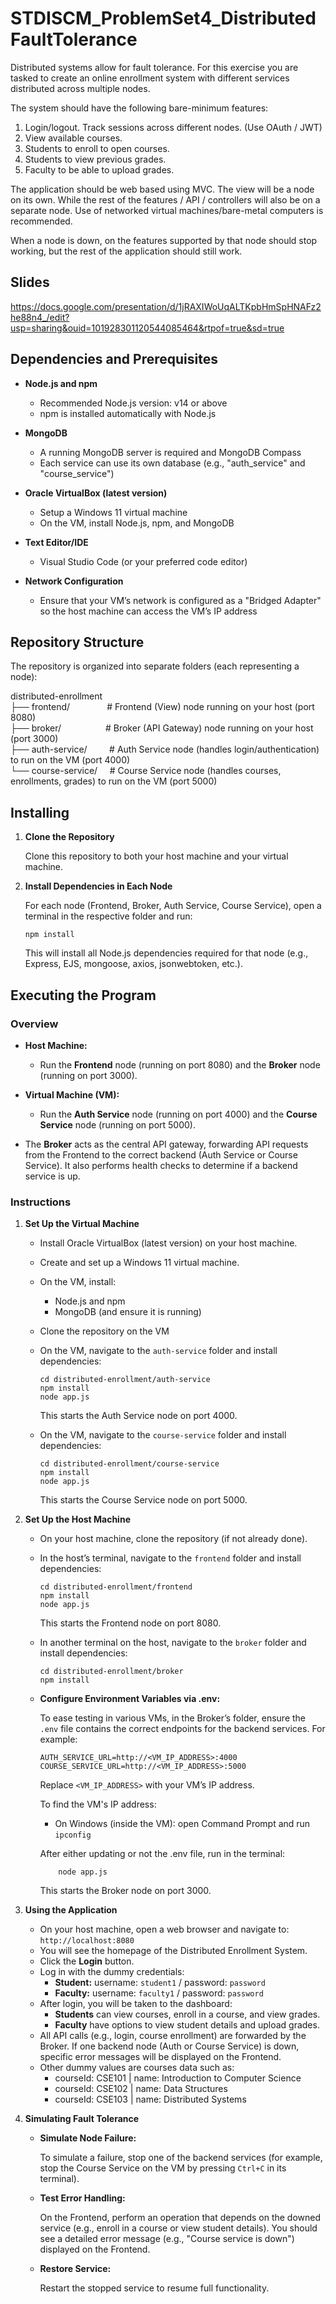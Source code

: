 # STDISCM_ProblemSet4_DistributedFaultTolerance

Distributed systems allow for fault tolerance.  For this exercise you are tasked to create an online enrollment system with different services distributed across multiple nodes.

The system should have the following bare-minimum features:

1) Login/logout. Track sessions across different nodes. (Use OAuth / JWT)
2) View available courses.
3) Students to enroll to open courses.
4) Students to view previous grades.
5) Faculty to be able to upload grades.

The application should be web based using MVC.  The view will be a node on its own.  While the rest of the features / API / controllers will also be on a separate node.
Use of networked virtual machines/bare-metal computers is recommended.

When a node is down, on the features supported by that node should stop working, but the rest of the application should still work.

## Slides
https://docs.google.com/presentation/d/1jRAXIWoUqALTKpbHmSpHNAFz2he88n4_/edit?usp=sharing&ouid=101928301120544085464&rtpof=true&sd=true

## Dependencies and Prerequisites

- **Node.js and npm**
  - Recommended Node.js version: v14 or above
  - npm is installed automatically with Node.js

- **MongoDB**
  - A running MongoDB server is required and MongoDB Compass
  - Each service can use its own database (e.g., "auth_service" and "course_service")

- **Oracle VirtualBox (latest version)**
  - Setup a Windows 11 virtual machine
  - On the VM, install Node.js, npm, and MongoDB

- **Text Editor/IDE**
  - Visual Studio Code (or your preferred code editor)

- **Network Configuration**
  - Ensure that your VM’s network is configured as a "Bridged Adapter" so the host machine can access the VM’s IP address

## Repository Structure

The repository is organized into separate folders (each representing a node):

distributed-enrollment<br>
├── frontend/&nbsp;&nbsp;&nbsp;&nbsp;&nbsp;&nbsp;&nbsp;&nbsp;&nbsp;&nbsp;
            &nbsp;&nbsp;&nbsp;&nbsp;# Frontend (View) node running on your host (port 8080)<br>
├── broker/&nbsp;&nbsp;&nbsp;&nbsp;&nbsp;&nbsp;&nbsp;&nbsp;&nbsp;&nbsp;
          &nbsp;&nbsp;&nbsp;&nbsp;&nbsp;&nbsp;&nbsp;# Broker (API Gateway) node running on your host (port 3000)<br>
├── auth-service/&nbsp;&nbsp;&nbsp;&nbsp;&nbsp;&nbsp;&nbsp;&nbsp;&nbsp;# Auth Service node (handles login/authentication) to run on the VM (port 4000)<br>
└── course-service/&nbsp;&nbsp;&nbsp;&nbsp;&nbsp;# Course Service node (handles courses, enrollments, grades) to run on the VM (port 5000)<br>

## Installing

1. **Clone the Repository**

   Clone this repository to both your host machine and your virtual machine.

2. **Install Dependencies in Each Node**

   For each node (Frontend, Broker, Auth Service, Course Service), open a terminal in the respective folder and run:
  
       npm install

   This will install all Node.js dependencies required for that node (e.g., Express, EJS, mongoose, axios, jsonwebtoken, etc.).

## Executing the Program

### Overview

- **Host Machine:**  
  - Run the **Frontend** node (running on port 8080) and the **Broker** node (running on port 3000).

- **Virtual Machine (VM):**  
  - Run the **Auth Service** node (running on port 4000) and the **Course Service** node (running on port 5000).

- The **Broker** acts as the central API gateway, forwarding API requests from the Frontend to the correct backend (Auth Service or Course Service). It also performs health checks to determine if a backend service is up.

### Instructions

1. **Set Up the Virtual Machine**

   - Install Oracle VirtualBox (latest version) on your host machine.
   - Create and set up a Windows 11 virtual machine.
   - On the VM, install:
       - Node.js and npm
       - MongoDB (and ensure it is running)
   - Clone the repository on the VM
   - On the VM, navigate to the `auth-service` folder and install dependencies:

         cd distributed-enrollment/auth-service
         npm install
         node app.js

       This starts the Auth Service node on port 4000.

   - On the VM, navigate to the `course-service` folder and install dependencies:

         cd distributed-enrollment/course-service
         npm install
         node app.js

       This starts the Course Service node on port 5000.

2. **Set Up the Host Machine**

   - On your host machine, clone the repository (if not already done).
   - In the host’s terminal, navigate to the `frontend` folder and install dependencies:

         cd distributed-enrollment/frontend
         npm install
         node app.js

       This starts the Frontend node on port 8080.

   - In another terminal on the host, navigate to the `broker` folder and install dependencies:

         cd distributed-enrollment/broker
         npm install

   - **Configure Environment Variables via .env:**
     
     To ease testing in various VMs, in the Broker’s folder, ensure the `.env` file contains the correct endpoints for the backend services. For example:

         AUTH_SERVICE_URL=http://<VM_IP_ADDRESS>:4000
         COURSE_SERVICE_URL=http://<VM_IP_ADDRESS>:5000

     Replace `<VM_IP_ADDRESS>` with your VM’s IP address.
     
     To find the VM's IP address:
       - On Windows (inside the VM): open Command Prompt and run `ipconfig`

        After either updating or not the .env file, run in the terminal:
     
             node app.js

       This starts the Broker node on port 3000.

3. **Using the Application**

   - On your host machine, open a web browser and navigate to:  
     `http://localhost:8080`
   - You will see the homepage of the Distributed Enrollment System.
   - Click the **Login** button.
   - Log in with the dummy credentials:
       - **Student:** username: `student1` / password: `password`
       - **Faculty:** username: `faculty1` / password: `password`
   - After login, you will be taken to the dashboard:
       - **Students** can view courses, enroll in a course, and view grades.
       - **Faculty** have options to view student details and upload grades.
   - All API calls (e.g., login, course enrollment) are forwarded by the Broker. If one backend node (Auth or Course Service) is down, specific error messages will be displayed on the Frontend.
   - Other dummy values are courses data such as:
       - courseId: CSE101 | name: Introduction to Computer Science
       - courseId: CSE102 | name: Data Structures
       - courseId: CSE103 | name: Distributed Systems

4. **Simulating Fault Tolerance**

   - **Simulate Node Failure:**
     
     To simulate a failure, stop one of the backend services (for example, stop the Course Service on the VM by pressing `Ctrl+C` in its terminal).
     
   - **Test Error Handling:**
     
     On the Frontend, perform an operation that depends on the downed service (e.g., enroll in a course or view student details). You should see a detailed error message (e.g., "Course service is down") displayed on the Frontend.
     
   - **Restore Service:**
     
     Restart the stopped service to resume full functionality.

